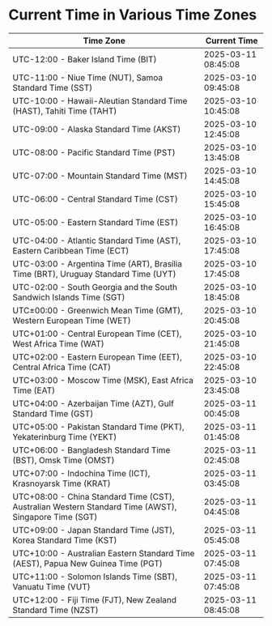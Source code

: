 # Current Time in Various Time Zones

| Time Zone | Current Time |
|-----------|--------------|
| UTC-12:00 - Baker Island Time (BIT) | 2025-03-11 08:45:08 |
| UTC-11:00 - Niue Time (NUT), Samoa Standard Time (SST) | 2025-03-10 09:45:08 |
| UTC-10:00 - Hawaii-Aleutian Standard Time (HAST), Tahiti Time (TAHT) | 2025-03-10 10:45:08 |
| UTC-09:00 - Alaska Standard Time (AKST) | 2025-03-10 12:45:08 |
| UTC-08:00 - Pacific Standard Time (PST) | 2025-03-10 13:45:08 |
| UTC-07:00 - Mountain Standard Time (MST) | 2025-03-10 14:45:08 |
| UTC-06:00 - Central Standard Time (CST) | 2025-03-10 15:45:08 |
| UTC-05:00 - Eastern Standard Time (EST) | 2025-03-10 16:45:08 |
| UTC-04:00 - Atlantic Standard Time (AST), Eastern Caribbean Time (ECT) | 2025-03-10 17:45:08 |
| UTC-03:00 - Argentina Time (ART), Brasília Time (BRT), Uruguay Standard Time (UYT) | 2025-03-10 17:45:08 |
| UTC-02:00 - South Georgia and the South Sandwich Islands Time (SGT) | 2025-03-10 18:45:08 |
| UTC±00:00 - Greenwich Mean Time (GMT), Western European Time (WET) | 2025-03-10 20:45:08 |
| UTC+01:00 - Central European Time (CET), West Africa Time (WAT) | 2025-03-10 21:45:08 |
| UTC+02:00 - Eastern European Time (EET), Central Africa Time (CAT) | 2025-03-10 22:45:08 |
| UTC+03:00 - Moscow Time (MSK), East Africa Time (EAT) | 2025-03-10 23:45:08 |
| UTC+04:00 - Azerbaijan Time (AZT), Gulf Standard Time (GST) | 2025-03-11 00:45:08 |
| UTC+05:00 - Pakistan Standard Time (PKT), Yekaterinburg Time (YEKT) | 2025-03-11 01:45:08 |
| UTC+06:00 - Bangladesh Standard Time (BST), Omsk Time (OMST) | 2025-03-11 02:45:08 |
| UTC+07:00 - Indochina Time (ICT), Krasnoyarsk Time (KRAT) | 2025-03-11 03:45:08 |
| UTC+08:00 - China Standard Time (CST), Australian Western Standard Time (AWST), Singapore Time (SGT) | 2025-03-11 04:45:08 |
| UTC+09:00 - Japan Standard Time (JST), Korea Standard Time (KST) | 2025-03-11 05:45:08 |
| UTC+10:00 - Australian Eastern Standard Time (AEST), Papua New Guinea Time (PGT) | 2025-03-11 07:45:08 |
| UTC+11:00 - Solomon Islands Time (SBT), Vanuatu Time (VUT) | 2025-03-11 07:45:08 |
| UTC+12:00 - Fiji Time (FJT), New Zealand Standard Time (NZST) | 2025-03-11 08:45:08 |
